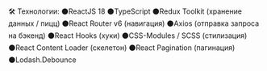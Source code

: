 🛠 Технологии:
⚫ReactJS 18
⚫TypeScript
⚫Redux Toolkit (хранение данных / пицц)
⚫React Router v6 (навигация)
⚫Axios (отправка запроса на бэкенд)
⚫React Hooks (хуки)
⚫CSS-Modules / SCSS (стилизация)
⚫React Content Loader (скелетон)
⚫React Pagination (пагинация)
⚫Lodash.Debounce
